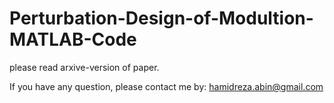 # Perturbation-Design-of-Modultion-MATLAB-Code

please read arxive-version of paper.

If you have any question, please contact me by: hamidreza.abin@gmail.com 
